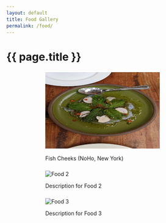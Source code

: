 ```yaml
---
layout: default
title: Food Gallery
permalink: /food/
---
```


# {{ page.title }}

<div style="display: flex; flex-wrap: wrap; justify-content: space-around;">
  <div style="margin: 5px; width: 300px;"> <!-- specify the width of the container -->
    <img src="/images/fishcheeks.jpg" alt="Fish Cheeks" style="width:100%; height:auto; max-width: 300px; max-height: 200px;"> <!-- set max-width and max-height -->
    <p>Fish Cheeks (NoHo, New York)</p>
  </div>
  <div style="margin: 5px; width: 300px;">
    <img src="/images/food2.jpg" alt="Food 2" style="width:100%; height:auto; max-width: 300px; max-height: 200px;">
    <p>Description for Food 2</p>
  </div>
  <div style="margin: 5px; width: 300px;">
    <img src="/images/food3.jpg" alt="Food 3" style="width:100%; height:auto; max-width: 300px; max-height: 200px;">
    <p>Description for Food 3</p>
  </div>
  <!-- Add more items as needed -->
</div>
